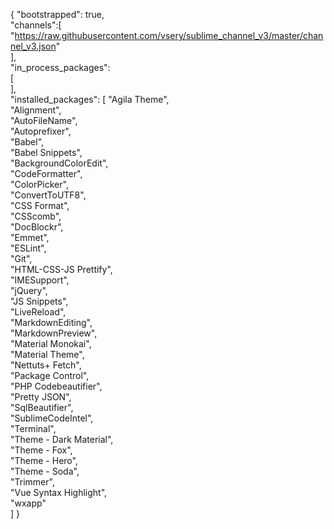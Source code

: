 {
	"bootstrapped": true,  
	"channels":[
			"https://raw.githubusercontent.com/vsery/sublime_channel_v3/master/channel_v3.json"  
	],  
	"in_process_packages":  
	[  
	],  
	"installed_packages":
	[
		"Agila Theme",  
		"Alignment",  
		"AutoFileName",  
		"Autoprefixer",  
		"Babel",  
		"Babel Snippets",  
		"BackgroundColorEdit",  
		"CodeFormatter",  
		"ColorPicker",  
		"ConvertToUTF8",  
		"CSS Format",  
		"CSScomb",  
		"DocBlockr",  
		"Emmet",  
		"ESLint",  
		"Git",  
		"HTML-CSS-JS Prettify",  
		"IMESupport",  
		"jQuery",  
		"JS Snippets",  
		"LiveReload",  
		"MarkdownEditing",  
		"MarkdownPreview",  
		"Material Monokai",  
		"Material Theme",  
		"Nettuts+ Fetch",  
		"Package Control",  
		"PHP Codebeautifier",  
		"Pretty JSON",  
		"SqlBeautifier",  
		"SublimeCodeIntel",  
		"Terminal",  
		"Theme - Dark Material",  
		"Theme - Fox",  
		"Theme - Hero",  
		"Theme - Soda",  
		"Trimmer",  
		"Vue Syntax Highlight",  
		"wxapp"  
	]
}
